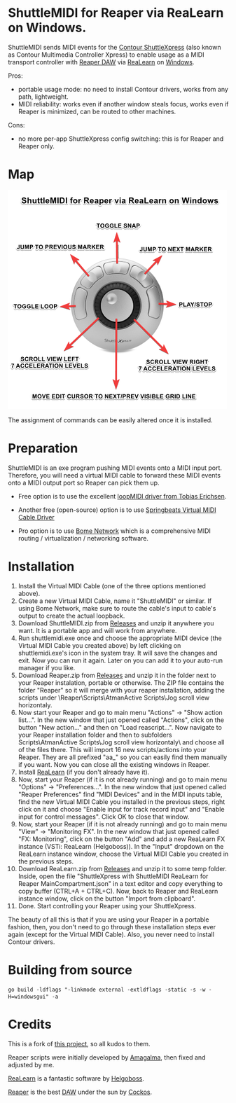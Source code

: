 # ShuttleMIDI for Reaper via ReaLearn on Windows.

ShuttleMIDI sends MIDI events for the [Contour ShuttleXpress](https://contourdesign.com/products/shuttle-xpress) (also known as Contour Multimedia Controller Xpress) to enable usage as a MIDI transport controller with [Reaper DAW](https://reaper.fm) via [ReaLearn](https://www.helgoboss.org/projects/realearn/) on [Windows](https://www.microsoft.com/en-gb/windows).

Pros: 
- portable usage mode: no need to install Contour drivers, works from any path, lightweight.
- MIDI reliability: works even if another window steals focus, works even if Reaper is minimized, can be routed to other machines.

Cons:
- no more per-app ShuttleXpress config switching: this is for Reaper and Reaper only.


# Map


![ShuttleMIDI for Reaper via ReaLearn on Windows](https://raw.githubusercontent.com/AtmanActive/shuttlemidi-for-reaper-via-realearn-on-windows/main/ShuttleMIDI-for-Reaper-via-ReaLearn-on-Windows.png)

The assignment of commands can be easily altered once it is installed.


# Preparation

ShuttleMIDI is an exe program pushing MIDI events onto a MIDI input port. Therefore, you will need a virtual MIDI cable to forward these MIDI events onto a MIDI output port so Reaper can pick them up.

- Free option is to use the excellent [loopMIDI driver from Tobias Erichsen](https://www.tobias-erichsen.de/software/loopmidi.html).

- Another free (open-source) option is to use [Springbeats Virtual MIDI Cable Driver](https://springbeats.com/sbvmidi/)

- Pro option is to use [Bome Network](https://www.bome.com/products/bomenet) which is a comprehensive MIDI routing / virtualization / networking software.

# Installation
1. Install the Virtual MIDI Cable (one of the three options mentioned above).
2. Create a new Virtual MIDI Cable, name it "ShuttleMIDI" or similar. If using Bome Network, make sure to route the cable's input to cable's output to create the actual loopback.
3. Download ShuttleMIDI.zip from [Releases](https://github.com/AtmanActive/shuttlemidi-for-reaper-via-realearn-on-windows/releases) and unzip it anywhere you want. It is a portable app and will work from anywhere.
4. Run shuttlemidi.exe once and choose the appropriate MIDI device (the Virtual MIDI Cable you created above) by left clicking on shuttlemidi.exe's icon in the system tray. It will save the changes and exit. Now you can run it again. Later on you can add it to your auto-run manager if you like.
5. Download Reaper.zip from [Releases](https://github.com/AtmanActive/shuttlemidi-for-reaper-via-realearn-on-windows/releases) and unzip it in the folder next to your Reaper instalation, portable or otherwise. The ZIP file contains the folder "Reaper" so it will merge with your reaper installation, adding the scripts under \Reaper\Scripts\AtmanActive Scripts\Jog scroll view horizontaly\.
6. Now start your Reaper and go to main menu "Actions" -> "Show action list...". In the new window that just opened called "Actions", click on the button "New action..." and then on "Load reascript...". Now navigate to your Reaper installation folder and then to subfolders Scripts\AtmanActive Scripts\Jog scroll view horizontaly\ and choose all of the files there. This will import 16 new scripts/actions into your Reaper. They are all prefixed "aa_" so you can easily find them manually if you want. Now you can close all the existing windows in Reaper.
7. Install [ReaLearn](https://www.helgoboss.org/projects/realearn/) (if you don't already have it).
8. Now, start your Reaper (if it is not already running) and go to main menu "Options" -> "Preferences...". In the new window that just opened called "Reaper Preferences" find "MIDI Devices" and in the MIDI inputs table, find the new Virtual MIDI Cable you installed in the previous steps, right click on it and choose "Enable input for track record input" and "Enable input for control messages". Click OK to close that window.
9. Now, start your Reaper (if it is not already running) and go to main menu "View" -> "Monitoring FX". In the new window that just opened called "FX: Monitoring", click on the button "Add" and add a new ReaLearn FX instance (VSTi: ReaLearn (Helgoboss)). In the "Input" dropdown on the ReaLearn instance window, choose the Virtual MIDI Cable you created in the previous steps.
10. Download ReaLearn.zip from [Releases](https://github.com/AtmanActive/shuttlemidi-for-reaper-via-realearn-on-windows/releases) and unzip it to some temp folder. Inside, open the file "ShuttleXpress with ShuttleMIDI ReaLearn for Reaper MainCompartment.json" in a text editor and copy everything to copy buffer (CTRL+A + CTRL+C). Now, back to Reaper and ReaLearn instance window, click on the button "Import from clipboard".
11. Done. Start controlling your Reaper using your ShuttleXpress.


The beauty of all this is that if you are using your Reaper in a portable fashion, then, you don't need to go through these installation steps ever again (except for the Virtual MIDI Cable). Also, you never need to install Contour drivers. 




# Building from source
```
go build -ldflags "-linkmode external -extldflags -static -s -w -H=windowsgui" -a
```

# Credits

This is a fork of [this project](https://github.com/dg1psi/shuttlemidi), so all kudos to them.

Reaper scripts were initially developed by [Amagalma](https://github.com/amagalma/ReaScripts), then fixed and adjusted by me.

[ReaLearn](https://www.helgoboss.org/projects/realearn/) is a fantastic software by [Helgoboss](https://www.helgoboss.org).

[Reaper](https://reaper.fm) is the best [DAW](https://en.wikipedia.org/wiki/Digital_audio_workstation) under the sun by [Cockos](https://www.cockos.com).

